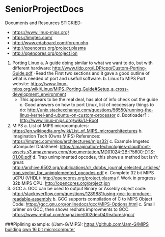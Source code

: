 # SeniorProjectDocs
Documents and Resources 
STICKIED:
  - https://www.linux-mips.org/
  - https://imgtec.com/
  - http://www.edaboard.com/forum.php
  - http://opencores.org/project,plasma
  - http://opencores.org/project,ion

1. Porting Linux
  a. A guide doing similar to what we want to do, but with different hardware:    http://www.tldp.org/LDP/cpg/Custom-Porting-Guide.pdf 
    -Read the First two sections and it gave a good outline of what is needed ot port and usefull software.
  b. Linux to MIPS Port website: https://www.linux-mips.org/wiki/Linux/MIPS_Porting_Guide#Setup_a_cross-development_environment
    - This appears to be the real deal, has alot of info check out the guide
  c. Good answers on how to port Linux, list of neccessary things to do: http://unix.stackexchange.com/questions/56550/running-the-linux-kernel-and-ubuntu-on-custom-processor
  d. Bootloader? : http://www.linux-mips.org/wiki/U-Boot 
2. MIPS
  a. List of MIPS microcomputers: https://en.wikipedia.org/wiki/List_of_MIPS_microarchitectures 
  b. Imagination Tech (Owns MIPS) References: https://imgtec.com/mips/architectures/mips32/ 
  c. Example Imgetec uComputer DataSheet: https://imagination-technologies-cloudfront-assets.s3.amazonaws.com/documentation/MD01024-2B-P5600-DTS-01.00.pdf
  d. Trap unimplmented opcodes, this shows a method but isn't great: http://archive.6502.org/publications/dr_dobbs_journal_selected_articles/trap_vector_for_unimplemented_opcodes.pdf 
  e. Complete 32 bit MIPS uCPU (VHDL): http://opencores.org/project,plasma 
  f. Work in progress 32b MIPS CPU: http://opencores.org/project,ion
3. GCC
  a. GCC can be used to output Binary or Assebly object code: http://stackoverflow.com/questions/1289881/using-gcc-to-produce-readable-assembly 
  b. GCC supports compilation of C to MIPS Object Code: https://gcc.gnu.org/onlinedocs/gcc/MIPS-Options.html
  c. Small primer on GCC, then shows redhats improvments to GCC: https://www.redhat.com/magazine/002dec04/features/gcc/ 


###Piplining example:
(/Jam-G/MIPS): https://github.com/Jam-G/MIPS
[building own 16 bit microcomputer](https://archive.org/stream/tibook_how-to-build-your-own-working-16-bit-microcomputer/how-to-build-your-own-working-16-bit-microcomputer#page/n7/mode/2up)
